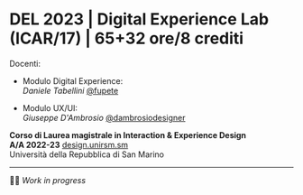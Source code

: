 # DEL 2023 | Digital Experience Lab (ICAR/17) | 65+32 ore/8 crediti

Docenti: 
- Modulo Digital Experience:  
_Daniele Tabellini_ [@fupete](http://github.com/fupete)
  
- Modulo UX/UI:  
_Giuseppe D'Ambrosio_ [@dambrosiodesigner](http://github.com/dambrosiodesigner) 

**Corso di Laurea magistrale in Interaction & Experience Design**   
**A/A 2022-23** [design.unirsm.sm](http://design.unirsm.sm)  
Università della Repubblica di San Marino

---

🧑‍💻 _Work in progress_
